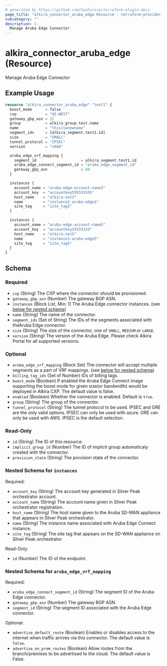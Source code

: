 ```yaml
---
# generated by https://github.com/hashicorp/terraform-plugin-docs
page_title: "alkira_connector_aruba_edge Resource - terraform-provider-alkira"
subcategory: ""
description: |-
  Manage Aruba Edge Connector
---
```


# alkira_connector_aruba_edge (Resource)

Manage Aruba Edge Connector

## Example Usage

```terraform
resource "alkira_connector_aruba_edge" "test1" {
  boost_mode      = false
  cxp             = "US-WEST"
  gateway_gbp_asn = 22
  group           = alkira_group.test.name
  name            = "thisisanewname"
  segment_ids     = [alkira_segment.test1.id]
  size            = "SMALL"
  tunnel_protocol = "IPSEC"
  version         = "v668"

  aruba_edge_vrf_mapping {
    segment_id                    = alkira_segment.test1.id
    aruba_edge_connect_segment_id = "aruba_edge_segment_id"
    gateway_gbp_asn               = 88
  }

  instances {
    account_name = "aruba-edge-account-name3"
    account_key  = "accountkey555555555"
    host_name    = "alkira.net2"
    name         = "instance2-aruba-edge1"
    site_tag     = "site_tag2"
  }

  instances {
    account_name = "aruba-edge-account-name5"
    account_key  = "accountkey33333333"
    host_name    = "alkira.net5"
    name         = "instance1-aruba-edge5"
    site_tag     = "site_tag5"
  }
}
```

<!-- schema generated by tfplugindocs -->
## Schema

### Required

- `cxp` (String) The CXP where the connector should be provisioned.
- `gateway_gbp_asn` (Number) The gateway BGP ASN.
- `instances` (Block List, Min: 1) The Aruba Edge connector instances. (see [below for nested schema](#nestedblock--instances))
- `name` (String) The name of the connector.
- `segment_ids` (Set of String) The IDs of the segments associated with theAruba Edge connector.
- `size` (String) The size of the connector, one of `SMALL`, `MEDIUM` or `LARGE`.
- `version` (String) The version of the Aruba Edge. Please check Alkira Portal for all supported versions.

### Optional

- `aruba_edge_vrf_mapping` (Block Set) The connector will accept multiple segments as a part of VRF mappings. (see [below for nested schema](#nestedblock--aruba_edge_vrf_mapping))
- `billing_tag_ids` (Set of Number) IDs of billing tags.
- `boost_mode` (Boolean) If enabled the Aruba Edge Connect image supporting the boost mode for given size(or bandwidth) would be deployed in Alkira CXP. The default value is false.
- `enabled` (Boolean) Whether the connector is enabled. Default is `true`.
- `group` (String) The group of the connector.
- `tunnel_protocol` (String) The tunnel protocol to be used. IPSEC and GRE are the only valid options. IPSEC can only be used with azure. GRE can only be used with AWS. IPSEC is the default selection.

### Read-Only

- `id` (String) The ID of this resource.
- `implicit_group_id` (Number) The ID of implicit group automaticaly created with the connector.
- `provision_state` (String) The provision state of the connector.

<a id="nestedblock--instances"></a>
### Nested Schema for `instances`

Required:

- `account_key` (String) The account key generated in Silver Peak orchestrator account.
- `account_name` (String) The account name given in Silver Peak orchestrator registration.
- `host_name` (String) The host name given to the Aruba SD-WAN appliance that appears in Silver Peak orchestrator.
- `name` (String) The instance name associated with Aruba Edge Connect instance.
- `site_tag` (String) The site tag that appears on the SD-WAN appliance on Silver Peak orchestrator

Read-Only:

- `id` (Number) The ID of the endpoint.


<a id="nestedblock--aruba_edge_vrf_mapping"></a>
### Nested Schema for `aruba_edge_vrf_mapping`

Required:

- `aruba_edge_connect_segment_id` (String) The segment ID of the Aruba Edge connector.
- `gateway_gbp_asn` (Number) The gateway BGP ASN.
- `segment_id` (String) The segment ID associated with the Aruba Edge connector.

Optional:

- `advertise_default_route` (Boolean) Enables or disables access to the internet when traffic arrives via this connector. The default value is `false`.
- `advertise_on_prem_routes` (Boolean) Allow routes from the branch/premises to be advertised to the cloud. The default value is False.
